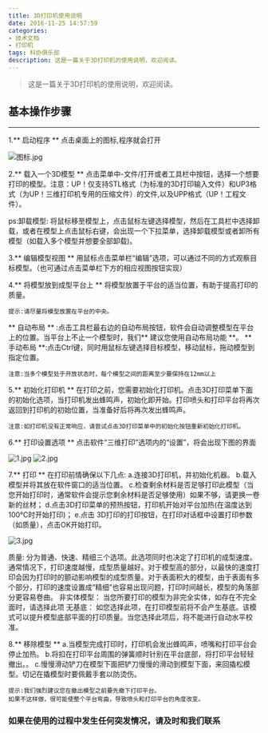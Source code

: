```yaml
---
title: 3D打印机使用说明
date: 2016-11-25 14:57:59
categories: 
- 技术文档
- 打印机
tags: 科协俱乐部
description: 这是一篇关于3D打印机的使用说明，欢迎阅读。
---
```

> 这是一篇关于3D打印机的使用说明，欢迎阅读。

<!-- more -->

## 基本操作步骤
***
1.** 启动程序 **
点击桌面上的图标,程序就会打开

![图标.jpg](http://upload-images.jianshu.io/upload_images/3668025-0723fccf57c75ae6.jpg?imageMogr2/auto-orient/strip%7CimageView2/2/w/1240)


2.** 载入一个3D模型 **
点击菜单中-文件/打开或者工具栏中按钮，选择一个想要打印的模型。注意：UP！仅支持STL格式（为标准的3D打印输入文件）和UP3格式（为UP！三维打印机专用的压缩文件）的文件,以及UPP格式（UP！工程文件）。
> 
<p align="left">ps:卸载模型:
将鼠标移至模型上，点击鼠标左键选择模型，然后在工具栏中选择卸载，或者在模型上点击鼠标右键，会出现一个下拉菜单，选择卸载模型或者卸所有模型（如载入多个模型并想要全部卸载)。</p>


3.** 编辑模型视图 **
用鼠标点击菜单栏“编辑”选项，可以通过不同的方式观察目标模型。（也可通过点击菜单栏下方的相应视图按钮实现）


4.** 将模型放到成型平台上 **
将模型放置于平台的适当位置，有助于提高打印的质量。
```cash
提示:请尽量将模型放置在平台的中央。
```
** 自动布局 ** :点击工具栏最右边的自动布局按钮，软件会自动调整模型在平台上的位置。当平台上不止一个模型时，我们** 建议您使用自动布局功能 **。
** 手动布局 **:点击Ctrl键，同时用鼠标左键选择目标模型，移动鼠标，拖动模型到指定位置。
```cash
注意:当多个模型处于开放状态时，每个模型之间的距离至少要保持在12mm以上
```


5.** 初始化打印机 **
在打印之前，您需要初始化打印机。点击3D打印菜单下面的初始化选项，当打印机发出蜂鸣声，初始化即开始。打印喷头和打印平台将再次返回到打印机的初始位置，当准备好后将再次发出蜂鸣声。
```cash
注意:如打印机没有正常响应，请尝试点击3D打印菜单中的初始化按钮重新初始化打印机。
```


6.** 打印设置选项 **
点击软件“三维打印”选项内的“设置”，将会出现下图的界面

![1.jpg](http://upload-images.jianshu.io/upload_images/3668025-f5bb8928ca11a2b4.jpg?imageMogr2/auto-orient/strip%7CimageView2/2/w/1240)
![2.jpg](http://upload-images.jianshu.io/upload_images/3668025-671af2756a8a611a.jpg?imageMogr2/auto-orient/strip%7CimageView2/2/w/1240)


7.** 打印 **
在打印前情确保以下几点:
a.连接3D打印机，并初始化机器。
b.载入模型并将其放在软件窗口的适当位置。
c.检查剩余材料是否足够打印此模型（当您开始打印时，通常软件会提示您剩余材料是否足够使用）如果不够，请更换一卷新的丝材；
d.点击3D打印菜单的预热按钮，打印机开始对平台加热(在温度达到100℃时开始打印)；
e.点击 3D打印的打印按钮，在打印对话框中设置打印参数（如质量），点击OK开始打印。

![3.jpg](http://upload-images.jianshu.io/upload_images/3668025-7441b451469fb8a2.jpg?imageMogr2/auto-orient/strip%7CimageView2/2/w/1240)

> <p align="left">
质量:
分为普通、快速、精细三个选项。此选项同时也决定了打印机的成型速度。
通常情况下，打印速度越慢，成型质量越好。对于模型高的部分，以最快的速度打印会因为打印时的颤动影响模型的成型质量。对于表面积大的模型，由于表面有多个部分，打印的速度设置成“精细”也容易出现问题，打印时间越长，模型的角落部分更容易卷曲。
非实体模型：
当您所要打印的模型为非完全实体，如存在不完全面时，请选择此项
无基底：
如您选择此项，在打印模型前将不会产生基底。该模式可以提升模型底部平面的打印质量。当您选择此项后，将不能进行自动水平校准。</p>

8.** 移除模型 **
a.当模型完成打印时，打印机会发出蜂鸣声，喷嘴和打印平台会停止加热。
b.将扣在打印平台周围的弹簧顺时针别在平台底部，将打印平台轻轻撤出。。
c.慢慢滑动铲刀在模型下面把铲刀慢慢的滑动到模型下面，来回撬松模型。切记在撬模型时要佩戴手套以防烫伤。
```cash
提示:我们强烈建议您在撤出模型之前要先撤下打印平台。
如果不这样做，很可能使整个平台弯曲，导致喷头和打印平台的角度改变。
```


### 如果在使用的过程中发生任何突发情况，请及时和我们联系
